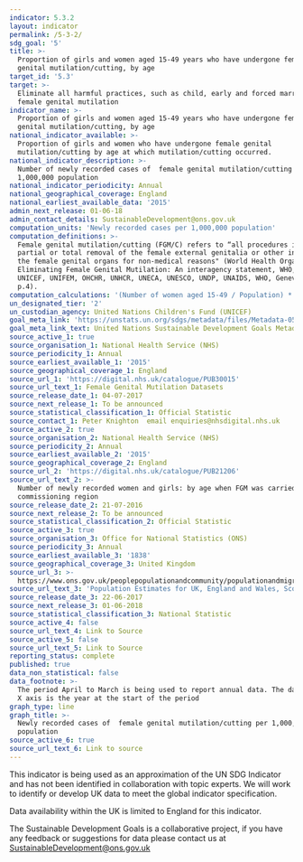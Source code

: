 ```yaml
---
indicator: 5.3.2
layout: indicator
permalink: /5-3-2/
sdg_goal: '5'
title: >-
  Proportion of girls and women aged 15-49 years who have undergone female
  genital mutilation/cutting, by age
target_id: '5.3'
target: >-
  Eliminate all harmful practices, such as child, early and forced marriage and
  female genital mutilation
indicator_name: >-
  Proportion of girls and women aged 15-49 years who have undergone female
  genital mutilation/cutting, by age
national_indicator_available: >-
  Proportion of girls and women who have undergone female genital
  mutilation/cutting by age at which mutilation/cutting occurred. 
national_indicator_description: >-
  Number of newly recorded cases of  female genital mutilation/cutting per
  1,000,000 population
national_indicator_periodicity: Annual
national_geographical_coverage: England
national_earliest_available_data: '2015'
admin_next_release: 01-06-18
admin_contact_details: SustainableDevelopment@ons.gov.uk
computation_units: 'Newly recorded cases per 1,000,000 population'
computation_definitions: >-
  Female genital mutilation/cutting (FGM/C) refers to “all procedures involving
  partial or total removal of the female external genitalia or other injury to
  the female genital organs for non-medical reasons" (World Health Organization,
  Eliminating Female Genital Mutilation: An interagency statement, WHO, UNFPA,
  UNICEF, UNIFEM, OHCHR, UNHCR, UNECA, UNESCO, UNDP, UNAIDS, WHO, Geneva, 2008,
  p.4).
computation_calculations: '(Number of women aged 15-49 / Population) * 1,000,000'
un_designated_tier: '2'
un_custodian_agency: United Nations Children's Fund (UNICEF)
goal_meta_link: 'https://unstats.un.org/sdgs/metadata/files/Metadata-05-03-02.pdf'
goal_meta_link_text: United Nations Sustainable Development Goals Metadata (PDF 206 KB)
source_active_1: true
source_organisation_1: National Health Service (NHS)
source_periodicity_1: Annual
source_earliest_available_1: '2015'
source_geographical_coverage_1: England
source_url_1: 'https://digital.nhs.uk/catalogue/PUB30015'
source_url_text_1: Female Genital Mutilation Datasets
source_release_date_1: 04-07-2017
source_next_release_1: To be announced
source_statistical_classification_1: Official Statistic
source_contact_1: Peter Knighton  email enquiries@nhsdigital.nhs.uk
source_active_2: true
source_organisation_2: National Health Service (NHS)
source_periodicity_2: Annual
source_earliest_available_2: '2015'
source_geographical_coverage_2: England
source_url_2: 'https://digital.nhs.uk/catalogue/PUB21206'
source_url_text_2: >-
  Number of newly recorded women and girls: by age when FGM was carried out and
  commissioning region
source_release_date_2: 21-07-2016
source_next_release_2: To be announced
source_statistical_classification_2: Official Statistic
source_active_3: true
source_organisation_3: Office for National Statistics (ONS)
source_periodicity_3: Annual
source_earliest_available_3: '1838'
source_geographical_coverage_3: United Kingdom
source_url_3: >-
  https://www.ons.gov.uk/peoplepopulationandcommunity/populationandmigration/populationestimates/datasets/populationestimatesforukenglandandwalesscotlandandnorthernireland
source_url_text_3: 'Population Estimates for UK, England and Wales, Scotland and Northern Ireland'
source_release_date_3: 22-06-2017
source_next_release_3: 01-06-2018
source_statistical_classification_3: National Statistic
source_active_4: false
source_url_text_4: Link to Source
source_active_5: false
source_url_text_5: Link to Source
reporting_status: complete
published: true
data_non_statistical: false
data_footnote: >-
  The period April to March is being used to report annual data. The date on the
  X axis is the year at the start of the period
graph_type: line
graph_title: >-
  Newly recorded cases of  female genital mutilation/cutting per 1,000,000
  population
source_active_6: true
source_url_text_6: Link to source
---
```

This indicator is being used as an approximation of the UN SDG Indicator and has not been identified in collaboration with topic experts. We will work to identify or develop UK data to meet the global indicator specification.

Data availability within the UK is limited to England for this indicator.
  
The Sustainable Development Goals is a collaborative project, if you have any feedback or suggestions for data please contact us at <SustainableDevelopment@ons.gov.uk>
